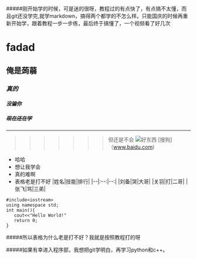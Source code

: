 #####刚开始学的时候，可是迷的很呀，教程过的有点快了，有点搞不太懂，而且git还没学完,就学markdown，搞得两个都学的不怎么样。只能国庆的时候再重新开始学，跟着教程一步一步练，最后终于搞懂了，一个视频看了好几次

# fadad
## **俺是蒟蒻**
### *真的*
#### ***没骗你***
##### ~~现在还在学~~
-----
>>>>>>>但还是不会
![好东西](https://tenfei03.cfp.cn/creative/vcg/veer/800water/veer-391647597.jpg)
[搜狗]（www.baidu.com)
+ 哈哈
+ 想让我学会
+ 真的难啊
+ 表格老是打不好
|姓名|技能|排行|
|--|:--:|--:|
|刘备|哭|大哥|
|关羽|打|二哥|
|张飞|骂|三弟|
```
#include<iostream>
using namespace std;
int main(){
   cout<<"Hello World!"
   return 0;
}
```

#####所以表格为什么老是打不好？我就是按照教程打的呀

#####如果有幸进入程序部，我想把git学明白，再学习python和c++。
